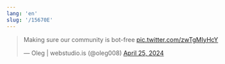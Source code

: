 ```yaml
---
lang: 'en'
slug: '/15670E'
---
```


<blockquote class="twitter-tweet"><p lang="en" dir="ltr">Making sure our community is bot-free <a href="https://t.co/zwTgMIyHcY">pic.twitter.com/zwTgMIyHcY</a></p>&mdash; Oleg | webstudio.is (@oleg008) <a href="https://twitter.com/oleg008/status/1783406809656459578?ref_src=twsrc%5Etfw">April 25, 2024</a></blockquote>
